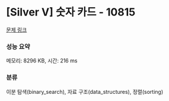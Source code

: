 # [Silver V] 숫자 카드 - 10815 

[문제 링크](https://www.acmicpc.net/problem/10815) 

### 성능 요약

메모리: 8296 KB, 시간: 216 ms

### 분류

이분 탐색(binary_search), 자료 구조(data_structures), 정렬(sorting)

